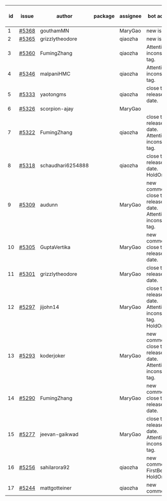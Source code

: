 | id | issue | author | package | assignee | bot advice | created date of issue | target release date | date from target |
| ------ | ------ | ------ | ------ | ------ | ------ | ------ | ------ | :-----: |
| 1 | [#5368](https://github.com/Azure/sdk-release-request/issues/5368) | gouthamMN |  | MaryGao | new issue. | 07-23 | 08-23 |  |
| 2 | [#5365](https://github.com/Azure/sdk-release-request/issues/5365) | grizzlytheodore |  | qiaozha | new issue. | 07-18 | 08-23 |  |
| 3 | [#5360](https://github.com/Azure/sdk-release-request/issues/5360) | FumingZhang |  | qiaozha | Attention to inconsistent tag. | 07-18 | 08-22 |  |
| 4 | [#5346](https://github.com/Azure/sdk-release-request/issues/5346) | malpaniHMC |  | qiaozha | Attention to inconsistent tag. | 07-18 | 08-23 |  |
| 5 | [#5333](https://github.com/Azure/sdk-release-request/issues/5333) | yaotongms |  | qiaozha | close to release date. | 07-18 | 07-23 | -1 |
| 6 | [#5326](https://github.com/Azure/sdk-release-request/issues/5326) | scorpion-ajay |  | MaryGao |  | 07-09 | 07-31 |  |
| 7 | [#5322](https://github.com/Azure/sdk-release-request/issues/5322) | FumingZhang |  | qiaozha | close to release date. Attention to inconsistent tag. | 07-05 | 07-25 | 0 |
| 8 | [#5318](https://github.com/Azure/sdk-release-request/issues/5318) | schaudhari6254888 |  | qiaozha | close to release date. HoldOn. | 07-05 | 07-24 | 0 |
| 9 | [#5309](https://github.com/Azure/sdk-release-request/issues/5309) | audunn |  | MaryGao | new comment. close to release date. Attention to inconsistent tag. | 06-27 | 07-26 | 1 |
| 10 | [#5305](https://github.com/Azure/sdk-release-request/issues/5305) | GuptaVertika |  | MaryGao | new comment. close to release date. | 06-27 | 07-25 | 0 |
| 11 | [#5301](https://github.com/Azure/sdk-release-request/issues/5301) | grizzlytheodore |  | MaryGao | close to release date. | 06-26 | 07-26 | 1 |
| 12 | [#5297](https://github.com/Azure/sdk-release-request/issues/5297) | jijohn14 |  | MaryGao | close to release date. Attention to inconsistent tag. HoldOn. | 06-25 | 07-26 | 1 |
| 13 | [#5293](https://github.com/Azure/sdk-release-request/issues/5293) | koderjoker |  | MaryGao | new comment. close to release date. Attention to inconsistent tag. | 06-25 | 07-25 | 0 |
| 14 | [#5290](https://github.com/Azure/sdk-release-request/issues/5290) | FumingZhang |  | MaryGao | new comment. close to release date. | 06-25 | 07-25 | 0 |
| 15 | [#5277](https://github.com/Azure/sdk-release-request/issues/5277) | jeevan-gaikwad |  | MaryGao | close to release date. Attention to inconsistent tag. | 06-14 | 07-26 | 1 |
| 16 | [#5256](https://github.com/Azure/sdk-release-request/issues/5256) | sahilarora92 |  | qiaozha | new comment. FirstBeta. HoldOn. | 06-05 | 06-28 |  |
| 17 | [#5244](https://github.com/Azure/sdk-release-request/issues/5244) | mattgotteiner |  | qiaozha | new comment. | 06-04 | 06-21 |  |
